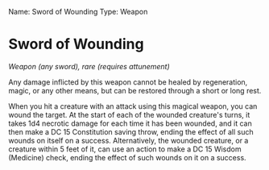 Name: Sword of Wounding
Type: Weapon

# Sword of Wounding
_Weapon (any sword), rare (requires attunement)_

Any damage inflicted by this weapon cannot be healed by regeneration, magic, or any other means, but can be restored through a short or long rest.

When you hit a creature with an attack using this magical weapon, you can wound the target. At the start of each of the wounded creature's turns, it takes 1d4 necrotic damage for each time it has been wounded, and it can then make a DC 15 Constitution saving throw, ending the effect of all such wounds on itself on a success. Alternatively, the wounded creature, or a creature within 5 feet of it, can use an action to make a DC 15 Wisdom (Medicine) check, ending the effect of such wounds on it on a success.